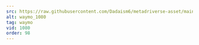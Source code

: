 ```yaml
---
src: https://raw.githubusercontent.com/Dadaism6/metadriverse-asset/main/script-waymo-output-newcompressed/waymo_1080.mp4
alt: waymo_1080
tag: waymo
vid: 1080
order: 98
---
```

